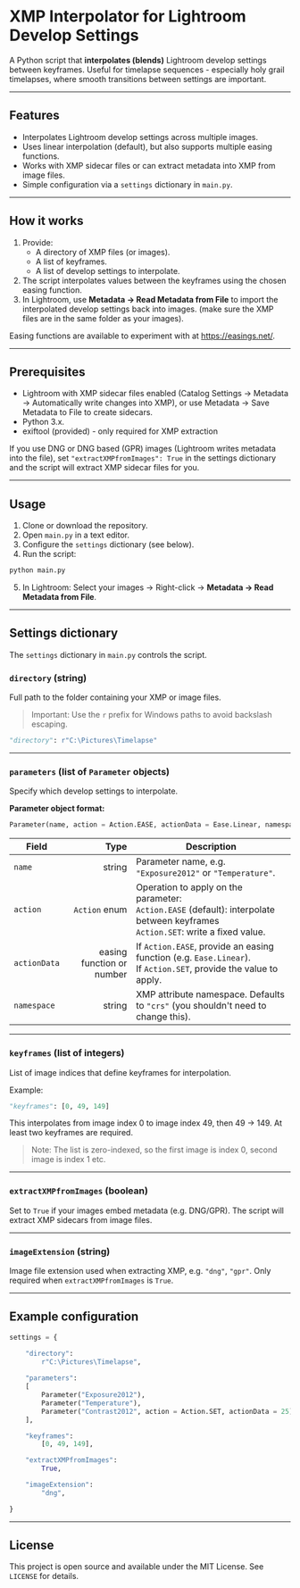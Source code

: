 # XMP Interpolator for Lightroom Develop Settings

A Python script that **interpolates (blends)** Lightroom develop settings between keyframes.
Useful for timelapse sequences - especially holy grail timelapses, where smooth transitions between settings are important.

---

## Features

- Interpolates Lightroom develop settings across multiple images.
- Uses linear interpolation (default), but also supports multiple easing functions.
- Works with XMP sidecar files or can extract metadata into XMP from image files.
- Simple configuration via a `settings` dictionary in `main.py`.

---

## How it works

1. Provide:
   - A directory of XMP files (or images).
   - A list of keyframes.
   - A list of develop settings to interpolate.
2. The script interpolates values between the keyframes using the chosen easing function.
3. In Lightroom, use **Metadata → Read Metadata from File** to import the interpolated develop settings back into images. (make sure the XMP files are in the same folder as your images).

Easing functions are available to experiment with at https://easings.net/.

---

## Prerequisites

- Lightroom with XMP sidecar files enabled (Catalog Settings → Metadata → Automatically write changes into XMP), or use Metadata → Save Metadata to File to create sidecars.
- Python 3.x.
- exiftool (provided) - only required for XMP extraction

If you use DNG or DNG based (GPR) images (Lightroom writes metadata into the file), set `"extractXMPfromImages": True` in the settings dictionary and the script will extract XMP sidecar files for you.

---

## Usage

1. Clone or download the repository.
2. Open `main.py` in a text editor.
3. Configure the `settings` dictionary (see below).
4. Run the script:

```bash
python main.py
```

5. In Lightroom:
   Select your images → Right-click → **Metadata → Read Metadata from File**.

---

## Settings dictionary

The `settings` dictionary in `main.py` controls the script.

### `directory` (string)

Full path to the folder containing your XMP or image files.

> Important: Use the `r` prefix for Windows paths to avoid backslash escaping.

```python
"directory": r"C:\Pictures\Timelapse"
```

---

### `parameters` (list of `Parameter` objects)

Specify which develop settings to interpolate.

**Parameter object format:**

```python
Parameter(name, action = Action.EASE, actionData = Ease.Linear, namespace = "crs")
```

| Field | Type | Description |
|---|---:|---|
| `name` | string | Parameter name, e.g. `"Exposure2012"` or `"Temperature"`. |
| `action` | `Action` enum | Operation to apply on the parameter:<br>`Action.EASE` (default): interpolate between keyframes<br>`Action.SET`: write a fixed value. |
| `actionData` | easing function or number | If `Action.EASE`, provide an easing function (e.g. `Ease.Linear`).<br>If `Action.SET`, provide the value to apply. |
| `namespace` | string | XMP attribute namespace. Defaults to `"crs"` (you shouldn't need to change this). |

---

### `keyframes` (list of integers)

List of image indices that define keyframes for interpolation.

Example:

```python
"keyframes": [0, 49, 149]
```

This interpolates from image index 0 to image index 49, then 49 → 149. At least two keyframes are required.

> Note: The list is zero-indexed, so the first image is index 0, second image is index 1 etc.

---

### `extractXMPfromImages` (boolean)

Set to `True` if your images embed metadata (e.g. DNG/GPR). The script will extract XMP sidecars from image files.

---

### `imageExtension` (string)

Image file extension used when extracting XMP, e.g. `"dng"`, `"gpr"`. Only required when `extractXMPfromImages` is `True`.

---

## Example configuration

```python
settings = {

    "directory":
        r"C:\Pictures\Timelapse",
    
    "parameters": 
    [
        Parameter("Exposure2012"),
        Parameter("Temperature"),
        Parameter("Contrast2012", action = Action.SET, actionData = 25)
    ],

    "keyframes":
        [0, 49, 149],

    "extractXMPfromImages":
        True,

    "imageExtension":
        "dng",

}
```

---

## License

This project is open source and available under the MIT License. See `LICENSE` for details.
